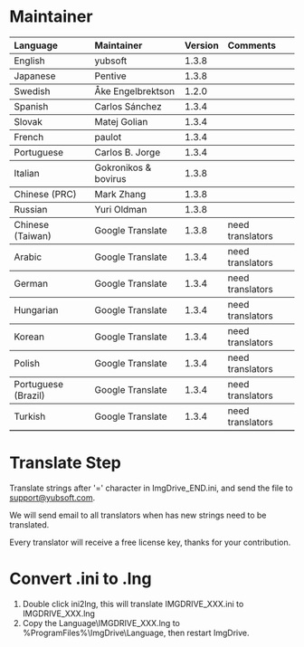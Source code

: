 # Maintainer
<table border="0" cellpadding=5 cols=13 frame=below rules=rows>
    <tr><th align=left>Language</th><th align=left>Maintainer</th><th align=left>Version</th><th align=left>Comments</th></tr>
    <tr><td>English</td><td>yubsoft</td><td>1.3.8</td><td></td></tr>
    <tr><td>Japanese</td><td>Pentive</td><td>1.3.8</td><td></td></tr>
    <tr><td>Swedish</td><td>Åke Engelbrektson</td><td>1.2.0</td><td></td></tr>
    <tr><td>Spanish</td><td>Carlos Sánchez</td><td>1.3.4</td><td></td></tr>
    <tr><td>Slovak</td><td>Matej Golian</td><td>1.3.4</td><td></td></tr>
    <tr><td>French</td><td>paulot</td><td>1.3.4</td><td></td></tr>
    <tr><td>Portuguese</td><td>Carlos B. Jorge</td><td>1.3.4</td><td></td></tr>
    <tr><td>Italian</td><td>Gokronikos & bovirus</td><td>1.3.8</td><td></td></tr>
    <tr><td>Chinese (PRC)</td><td>Mark Zhang</td><td>1.3.8</td><td></td></tr>
    <tr><td>Russian</td><td>Yuri Oldman</td><td>1.3.8</td><td></td></tr>
    <tr><td>Chinese (Taiwan)</td><td>Google Translate</td><td>1.3.8</td><td>need translators</td></tr>
    <tr><td>Arabic</td><td>Google Translate</td><td>1.3.4</td><td>need translators</td></tr>
    <tr><td>German</td><td>Google Translate</td><td>1.3.4</td><td>need translators</td></tr>
    <tr><td>Hungarian</td><td>Google Translate</td><td>1.3.4</td><td>need translators</td></tr>
    <tr><td>Korean</td><td>Google Translate</td><td>1.3.4</td><td>need translators</td></tr>
    <tr><td>Polish</td><td>Google Translate</td><td>1.3.4</td><td>need translators</td></tr>
    <tr><td>Portuguese (Brazil)</td><td>Google Translate</td><td>1.3.4</td><td>need translators</td></tr>
    <tr><td>Turkish</td><td>Google Translate</td><td>1.3.4</td><td>need translators</td></tr>
</table>

# Translate Step
Translate strings after '=' character in ImgDrive_END.ini, and send the file to support@yubsoft.com.

We will send email to all translators when has new strings need to be translated.

Every translator will receive a free license key, thanks for your contribution.

# Convert .ini to .lng
1. Double click ini2lng, this will translate IMGDRIVE_XXX.ini to IMGDRIVE_XXX.lng
2. Copy the Language\IMGDRIVE_XXX.lng to %ProgramFiles%\ImgDrive\Language\, then restart ImgDrive.